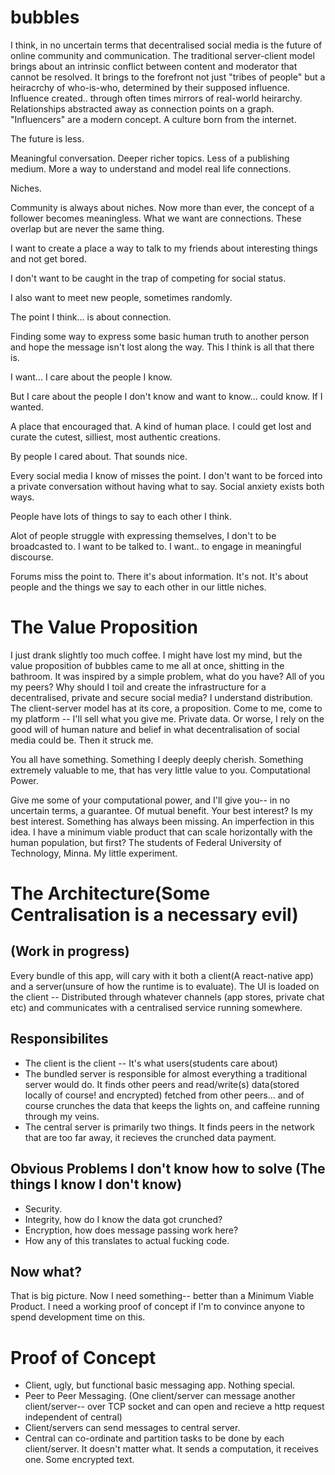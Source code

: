 # bubbles

I think, in no uncertain terms that decentralised social media is the future of online community and communication. The traditional server-client model brings about
an intrinsic conflict between content and moderator that cannot be resolved. It brings to the forefront not just "tribes of people" but a heiracrchy of who-is-who,
determined by their supposed influence. Influence created.. through often times mirrors of real-world heirarchy. Relationships abstracted away as connection points on a graph.
"Influencers" are a modern concept. A culture born from the internet.

The future is less.

Meaningful conversation. Deeper richer topics. Less of a publishing medium. More a way to understand and model real life connections. 

Niches.

Community is always about niches. Now more than ever, the concept of a follower becomes meaningless. What we want are connections. These overlap but are never the same thing.

I want to create a place a way to talk to my friends about interesting things and not get bored.

I don't want to be caught in the trap of competing for social status. 

I also want to meet new people, sometimes randomly. 

The point I think... is about connection. 

Finding some way to express some basic human truth to another person and hope the message isn't lost along the way. This I think is all that there is.

I want... I care about the people I know.

But I care about the people I don't know and want to know... could know. If I wanted.

A place that encouraged that. A kind of human place. I could get lost and curate the cutest, silliest, most authentic creations.

By people I cared about. That sounds nice. 

Every social media I know of misses the point. I don't want to be forced into a private conversation without having what to say. Social anxiety exists both ways.

People have lots of things to say to each other I think.

Alot of people struggle with expressing themselves, I don't to be broadcasted to. I want to be talked to. I want.. to engage in meaningful discourse.

Forums miss the point to. There it's about information. It's not. It's about people and the things we say to each other in our little niches.

# The Value Proposition

I just drank slightly too much coffee. I might have lost my mind, but the value proposition of bubbles came to me all at once, shitting in the bathroom. It was inspired by a 
simple problem, what do you have? All of you my peers? Why should I toil and create the infrastructure for a decentralised, private and secure social media? I understand distribution. The client-server model has at its core, a proposition. Come to me, come to my platform -- I'll sell what you give me. Private data. Or worse, I rely on the good will of human nature and belief in what decentralisation of social media could be. Then it struck me.

You all have something. Something I deeply deeply cherish. Something extremely valuable to me, that has very little value to you. Computational Power.

Give me some of your computational power, and I'll give you-- in no uncertain terms, a guarantee. Of mutual benefit. Your best interest? Is my best interest.
Something has always been missing. An imperfection in this idea. I have a minimum viable product that can scale horizontally with the human population, but first?
The students of Federal University of Technology, Minna. My little experiment.

# The Architecture(Some Centralisation is a necessary evil)
## (Work in progress)
Every bundle of this app, will cary with it both a client(A react-native app) and a server(unsure of how the runtime is to evaluate). 
The UI is loaded on the client -- Distributed through whatever channels (app stores, private chat etc) and communicates with a centralised service running somewhere.

## Responsibilites
- The client is the client -- It's what users(students care about)
- The bundled server is responsible for almost everything a traditional server would do. It finds other peers and read/write(s) data(stored locally of course! and encrypted) fetched from other peers... and of course crunches the data that keeps the lights on, and caffeine running through my veins.
- The central server is primarily two things. It finds peers in the network that are too far away, it recieves the crunched data payment.

## Obvious Problems I don't know how to solve (The things I know I don't know)
- Security.
- Integrity, how do I know the data got crunched?
- Encryption, how does message passing work here?
- How any of this translates to actual fucking code.

## Now what?
That is big picture. Now I need something-- better than a Minimum Viable Product. I need a working proof of concept if I'm to convince anyone to spend development time on this.

# Proof of Concept
* Client, ugly, but functional basic messaging app. Nothing special.
* Peer to Peer Messaging. (One client/server can message another client/server-- over TCP socket and can open and recieve a http request independent of central)
* Client/servers can send messages to central server.
* Central can co-ordinate and partition tasks to be done by each client/server. It doesn't matter what. It sends a computation, it receives one. Some encrypted text.
